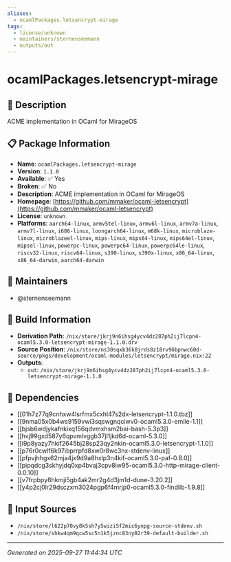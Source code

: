 ```yaml
---
aliases:
  - ocamlPackages.letsencrypt-mirage
tags:
  - license/unknown
  - maintainers/sternenseemann
  - outputs/out
---
```


# ocamlPackages.letsencrypt-mirage

## 📝 Description

ACME implementation in OCaml for MirageOS

## 📋 Package Information

- **Name**: `ocamlPackages.letsencrypt-mirage`
- **Version**: `1.1.0`
- **Available**: ✅ Yes
- **Broken**: ✅ No
- **Description**: ACME implementation in OCaml for MirageOS
- **Homepage**: [https://github.com/mmaker/ocaml-letsencrypt](https://github.com/mmaker/ocaml-letsencrypt)
- **License**: `unknown`
- **Platforms**: `aarch64-linux`, `armv5tel-linux`, `armv6l-linux`, `armv7a-linux`, `armv7l-linux`, `i686-linux`, `loongarch64-linux`, `m68k-linux`, `microblaze-linux`, `microblazeel-linux`, `mips-linux`, `mips64-linux`, `mips64el-linux`, `mipsel-linux`, `powerpc-linux`, `powerpc64-linux`, `powerpc64le-linux`, `riscv32-linux`, `riscv64-linux`, `s390-linux`, `s390x-linux`, `x86_64-linux`, `x86_64-darwin`, `aarch64-darwin`
## 👥 Maintainers

- @sternenseemann


## 🔧 Build Information

- **Derivation Path**: `/nix/store/jkrj9n6ihsg4ycv4dz287ph2ij7lcpn4-ocaml5.3.0-letsencrypt-mirage-1.1.0.drv`
- **Source Position**: `/nix/store/ns30sqxb36k8jrds8z18rv96bpnwc60d-source/pkgs/development/ocaml-modules/letsencrypt/mirage.nix:22`
- **Outputs**:
  - `out`:  `/nix/store/jkrj9n6ihsg4ycv4dz287ph2ij7lcpn4-ocaml5.3.0-letsencrypt-mirage-1.1.0`

## 🔗 Dependencies

- [[01h7z77q9cnhxw4lsrfmx5cxhl47s2dx-letsencrypt-1.1.0.tbz]]
- [[9nma05x0b4ws9159vwi3sqswgnqciwv0-ocaml5.3.0-emile-1.1]]
- [[bjsb6wdjykafnkixq156qdvmxhsm2bai-bash-5.3p3]]
- [[hvj99gxd587y6qpvmlvggb37jl1jkd6d-ocaml-5.3.0]]
- [[i9p8yazy7hkif2645bj28sp23qy2nkin-ocaml5.3.0-letsencrypt-1.1.0]]
- [[p76r0cwlf6k97ibprrpfd8xw0r8wc3nx-stdenv-linux]]
- [[pfpvjhhgx62mja4jx9d9a8hxlp3n4kif-ocaml5.3.0-paf-0.8.0]]
- [[pipqdcg3skhyjdq0xp4bvaj3cpv8iw95-ocaml5.3.0-http-mirage-client-0.0.10]]
- [[v7frpbpy8hkmji5gb4ak2mr2g4d3jm1d-dune-3.20.2]]
- [[y4p2cj0lr29dsczxm3024pgp6f4mrjp0-ocaml5.3.0-findlib-1.9.8]]

## 📁 Input Sources

- `/nix/store/l622p70vy8k5sh7y5wizi5f2mic6ynpg-source-stdenv.sh`
- `/nix/store/shkw4qm9qcw5sc5n1k5jznc83ny02r39-default-builder.sh`

---
*Generated on 2025-09-27 11:44:34 UTC*
